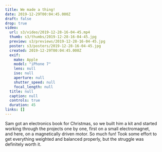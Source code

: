 ```yaml
---
title: We made a thing!
date: 2019-12-29T00:04:45.000Z
draft: false
drop: true
video:
  url: s3/video/2019-12-28-16-04-45.mp4
  thumb: s3/thumbs/2019-12-28-16-04-45.jpg
  preview: s3/previews/2019-12-28-16-04-45.jpg
  poster: s3/posters/2019-12-28-16-04-45.jpg
  created: 2019-12-29T00:04:45.000Z
  exif:
    make: Apple
    model: "iPhone 7"
    lens: null
    iso: null
    aperture: null
    shutter_speed: null
    focal_length: null
  title: null
  caption: null
  controls: true
  duration: 45
links: []
---
```


Sam got an electronics book for Christmas, so we built him a kit and started working through the projects one by one, first on a small electromagnet, and here, on a magnetically driven motor. So much fun! Took some effort to get everything weighted and balanced properly, but the struggle was definitely worth it.
